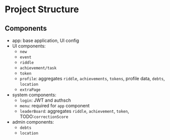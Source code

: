 Project Structure
===

## Components

- app: base application, UI config
- UI components:
  - `new`
  - `event`
  - `riddle`
  - `achievement/task`
  - `token`
  - `profile`: aggregates `riddle`, `achievements`, `tokens`, profile data, `debts`, `location`
  - `extraPage`
- system components:
  - `login`: JWT and authsch
  - `menu`: required for `app` component
  - `leaderBoard`: aggregates `riddle`, `achievement`, `token`, TODO:`correctionScore`
- admin components:
  - `debts`
  - `location`
